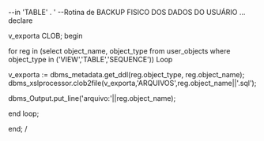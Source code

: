 --in 'TABLE' . '
--Rotina de BACKUP FISICO DOS DADOS DO USUÁRIO ...
 declare

  v_exporta  CLOB;
 begin

  for reg in (select object_name, object_type from user_objects
      where object_type in ('VIEW','TABLE','SEQUENCE'))  Loop
  
  v_exporta := dbms_metadata.get_ddl(reg.object_type, reg.object_name);
dbms_xslprocessor.clob2file(v_exporta,'ARQUIVOS',reg.object_name||'.sql');
   
 dbms_Output.put_line('arquivo:'||reg.object_name);

 end loop;

end;
/

